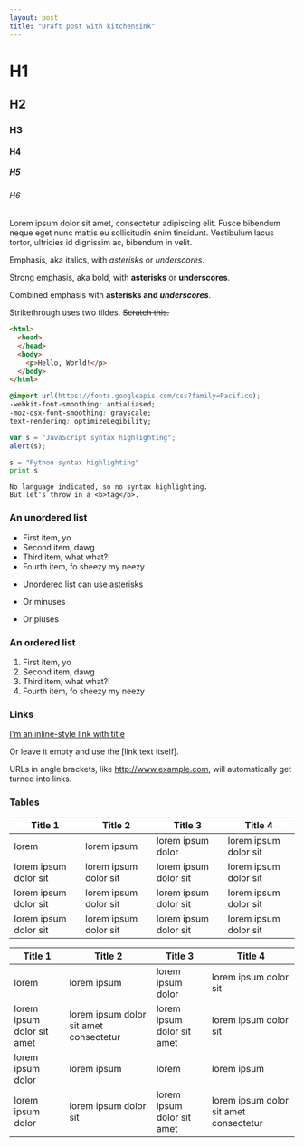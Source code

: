 ```yaml
---
layout: post
title: "Draft post with kitchensink"
---
```


# H1
## H2
### H3
#### H4
##### H5
###### H6

Lorem ipsum dolor sit amet, consectetur adipiscing elit. Fusce bibendum neque eget nunc mattis eu sollicitudin enim tincidunt. Vestibulum lacus tortor, ultricies id dignissim ac, bibendum in velit.

Emphasis, aka italics, with *asterisks* or _underscores_.

Strong emphasis, aka bold, with **asterisks** or __underscores__.

Combined emphasis with **asterisks and _underscores_**.

Strikethrough uses two tildes. ~~Scratch this.~~

```html
<html>
  <head>
  </head>
  <body>
    <p>Hello, World!</p>
  </body>
</html>
```

```css
@import url(https://fonts.googleapis.com/css?family=Pacifico);
-webkit-font-smoothing: antialiased;
-moz-osx-font-smoothing: grayscale;
text-rendering: optimizeLegibility;
```

```javascript
var s = "JavaScript syntax highlighting";
alert(s);
```
 
```python
s = "Python syntax highlighting"
print s
```
 
```
No language indicated, so no syntax highlighting. 
But let's throw in a <b>tag</b>.
```

### An unordered list

- First item, yo
- Second item, dawg
- Third item, what what?!
- Fourth item, fo sheezy my neezy

* Unordered list can use asterisks
- Or minuses
+ Or pluses

### An ordered list

1. First item, yo
2. Second item, dawg
3. Third item, what what?!
4. Fourth item, fo sheezy my neezy

### Links

[I'm an inline-style link with title](https://www.google.com "Google's Homepage")

Or leave it empty and use the [link text itself].

URLs in angle brackets, like <http://www.example.com>,  will automatically get turned into links. 


### Tables

Title 1               | Title 2               | Title 3               | Title 4
--------------------- | --------------------- | --------------------- | ---------------------
lorem                 | lorem ipsum           | lorem ipsum dolor     | lorem ipsum dolor sit
lorem ipsum dolor sit | lorem ipsum dolor sit | lorem ipsum dolor sit | lorem ipsum dolor sit
lorem ipsum dolor sit | lorem ipsum dolor sit | lorem ipsum dolor sit | lorem ipsum dolor sit
lorem ipsum dolor sit | lorem ipsum dolor sit | lorem ipsum dolor sit | lorem ipsum dolor sit


Title 1 | Title 2 | Title 3 | Title 4
--- | --- | --- | ---
lorem | lorem ipsum | lorem ipsum dolor | lorem ipsum dolor sit
lorem ipsum dolor sit amet | lorem ipsum dolor sit amet consectetur | lorem ipsum dolor sit amet | lorem ipsum dolor sit
lorem ipsum dolor | lorem ipsum | lorem | lorem ipsum
lorem ipsum dolor | lorem ipsum dolor sit | lorem ipsum dolor sit amet | lorem ipsum dolor sit amet consectetur
